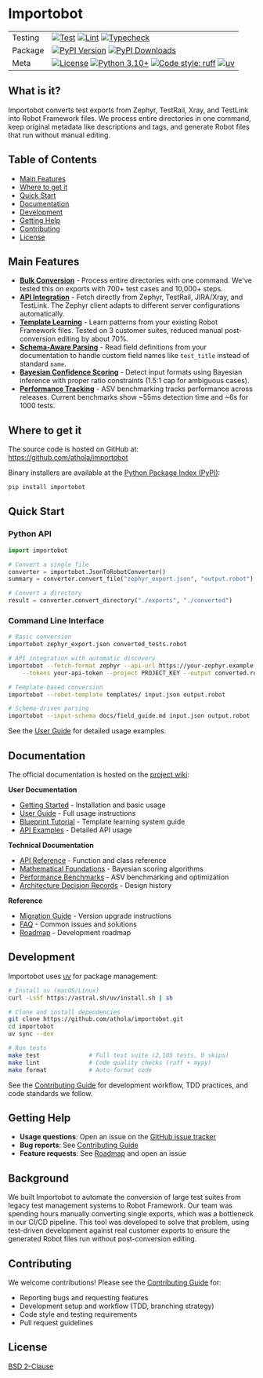 # Importobot

<div align="center">

| | |
| --- | --- |
| Testing | [![Test](https://github.com/athola/importobot/actions/workflows/test.yml/badge.svg)](https://github.com/athola/importobot/actions/workflows/test.yml) [![Lint](https://github.com/athola/importobot/actions/workflows/lint.yml/badge.svg)](https://github.com/athola/importobot/actions/workflows/lint.yml) [![Typecheck](https://github.com/athola/importobot/actions/workflows/typecheck.yml/badge.svg)](https://github.com/athola/importobot/actions/workflows/typecheck.yml) |
| Package | [![PyPI Version](https://img.shields.io/pypi/v/importobot.svg)](https://pypi.org/project/importobot/) [![PyPI Downloads](https://img.shields.io/pypi/dm/importobot.svg)](https://pypi.org/project/importobot/) |
| Meta | [![License](https://img.shields.io/pypi/l/importobot.svg)](./LICENSE) [![Python 3.10+](https://img.shields.io/badge/python-3.10+-blue.svg)](https://www.python.org/downloads/) [![Code style: ruff](https://img.shields.io/endpoint?url=https://raw.githubusercontent.com/astral-sh/ruff/main/assets/badge/v2.json)](https://github.com/astral-sh/ruff) [![uv](https://img.shields.io/endpoint?url=https://raw.githubusercontent.com/astral-sh/uv/main/assets/badge/v0.json)](https://github.com/astral-sh/uv) |

</div>

## What is it?

Importobot converts test exports from Zephyr, TestRail, Xray, and TestLink into Robot Framework files. We process entire directories in one command, keep original metadata like descriptions and tags, and generate Robot files that run without manual editing.

## Table of Contents

- [Main Features](#main-features)
- [Where to get it](#where-to-get-it)
- [Quick Start](#quick-start)
- [Documentation](#documentation)
- [Development](#development)
- [Getting Help](#getting-help)
- [Contributing](#contributing)
- [License](#license)

## Main Features

- **[Bulk Conversion][bulk]** - Process entire directories with one command. We've tested this on exports with 700+ test cases and 10,000+ steps.
- **[API Integration][api]** - Fetch directly from Zephyr, TestRail, JIRA/Xray, and TestLink. The Zephyr client adapts to different server configurations automatically.
- **[Template Learning][blueprint]** - Learn patterns from your existing Robot Framework files. Tested on 3 customer suites, reduced manual post-conversion editing by about 70%.
- **[Schema-Aware Parsing][schema]** - Read field definitions from your documentation to handle custom field names like `test_title` instead of standard `name`.
- **[Bayesian Confidence Scoring][math]** - Detect input formats using Bayesian inference with proper ratio constraints (1.5:1 cap for ambiguous cases).
- **[Performance Tracking][perf]** - ASV benchmarking tracks performance across releases. Current benchmarks show ~55ms detection time and ~6s for 1000 tests.

[bulk]: https://github.com/athola/importobot/wiki/User-Guide#bulk-conversion
[api]: https://github.com/athola/importobot/wiki/User-Guide#api-integration
[blueprint]: https://github.com/athola/importobot/wiki/Blueprint-Tutorial
[schema]: https://github.com/athola/importobot/wiki/User-Guide#schema-driven-parsing
[math]: https://github.com/athola/importobot/wiki/Mathematical-Foundations
[perf]: https://github.com/athola/importobot/wiki/Performance-Benchmarks

## Where to get it

The source code is hosted on GitHub at: https://github.com/athola/importobot

Binary installers are available at the [Python Package Index (PyPI)](https://pypi.org/project/importobot):

```sh
pip install importobot
```

## Quick Start

### Python API

```python
import importobot

# Convert a single file
converter = importobot.JsonToRobotConverter()
summary = converter.convert_file("zephyr_export.json", "output.robot")

# Convert a directory
result = converter.convert_directory("./exports", "./converted")
```

### Command Line Interface

```sh
# Basic conversion
importobot zephyr_export.json converted_tests.robot

# API integration with automatic discovery
importobot --fetch-format zephyr --api-url https://your-zephyr.example.com \
    --tokens your-api-token --project PROJECT_KEY --output converted.robot

# Template-based conversion
importobot --robot-template templates/ input.json output.robot

# Schema-driven parsing
importobot --input-schema docs/field_guide.md input.json output.robot
```

See the [User Guide](https://github.com/athola/importobot/wiki/User-Guide) for detailed usage examples.

## Documentation

The official documentation is hosted on the [project wiki](https://github.com/athola/importobot/wiki):

**User Documentation**
- [Getting Started](https://github.com/athola/importobot/wiki/Getting-Started) - Installation and basic usage
- [User Guide](https://github.com/athola/importobot/wiki/User-Guide) - Full usage instructions
- [Blueprint Tutorial](https://github.com/athola/importobot/wiki/Blueprint-Tutorial) - Template learning system guide
- [API Examples](https://github.com/athola/importobot/wiki/API-Examples) - Detailed API usage

**Technical Documentation**
- [API Reference](https://github.com/athola/importobot/wiki/API-Reference) - Function and class reference
- [Mathematical Foundations](https://github.com/athola/importobot/wiki/Mathematical-Foundations) - Bayesian scoring algorithms
- [Performance Benchmarks](https://github.com/athola/importobot/wiki/Performance-Benchmarks) - ASV benchmarking and optimization
- [Architecture Decision Records](https://github.com/athola/importobot/wiki/architecture/ADR-0001-medallion-architecture.md) - Design history

**Reference**
- [Migration Guide](https://github.com/athola/importobot/wiki/Migration-Guide) - Version upgrade instructions
- [FAQ](https://github.com/athola/importobot/wiki/FAQ) - Common issues and solutions
- [Roadmap](https://github.com/athola/importobot/wiki/Roadmap) - Development roadmap

## Development

Importobot uses [uv](https://github.com/astral-sh/uv) for package management:

```sh
# Install uv (macOS/Linux)
curl -LsSf https://astral.sh/uv/install.sh | sh

# Clone and install dependencies
git clone https://github.com/athola/importobot.git
cd importobot
uv sync --dev

# Run tests
make test              # Full test suite (2,105 tests, 0 skips)
make lint              # Code quality checks (ruff + mypy)
make format            # Auto-format code
```

See the [Contributing Guide](https://github.com/athola/importobot/wiki/Contributing) for development workflow, TDD practices, and code standards we follow.

## Getting Help

- **Usage questions**: Open an issue on the [GitHub issue tracker](https://github.com/athola/importobot/issues)
- **Bug reports**: See [Contributing Guide](https://github.com/athola/importobot/wiki/Contributing#reporting-bugs)
- **Feature requests**: See [Roadmap](https://github.com/athola/importobot/wiki/Roadmap) and open an issue

## Background

We built Importobot to automate the conversion of large test suites from legacy test management systems to Robot Framework. Our team was spending hours manually converting single exports, which was a bottleneck in our CI/CD pipeline. This tool was developed to solve that problem, using test-driven development against real customer exports to ensure the generated Robot files run without post-conversion editing.

## Contributing

We welcome contributions! Please see the [Contributing Guide](https://github.com/athola/importobot/wiki/Contributing) for:

- Reporting bugs and requesting features
- Development setup and workflow (TDD, branching strategy)
- Code style and testing requirements
- Pull request guidelines

## License

[BSD 2-Clause](./LICENSE)
